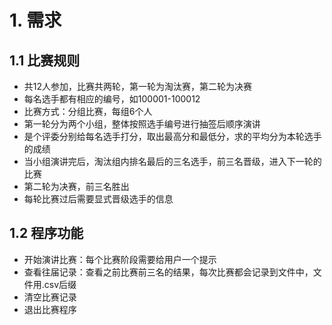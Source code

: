 # 1. 需求

## 1.1 比赛规则

* 共12人参加，比赛共两轮，第一轮为淘汰赛，第二轮为决赛
* 每名选手都有相应的编号，如100001-100012
* 比赛方式：分组比赛，每组6个人
* 第一轮分为两个小组，整体按照选手编号进行抽签后顺序演讲
* 是个评委分别给每名选手打分，取出最高分和最低分，求的平均分为本轮选手的成绩
* 当小组演讲完后，淘汰组内排名最后的三名选手，前三名晋级，进入下一轮的比赛
* 第二轮为决赛，前三名胜出
* 每轮比赛过后需要显式晋级选手的信息

## 1.2 程序功能

* 开始演讲比赛：每个比赛阶段需要给用户一个提示
* 查看往届记录：查看之前比赛前三名的结果，每次比赛都会记录到文件中，文件用.csv后缀
* 清空比赛记录
* 退出比赛程序

